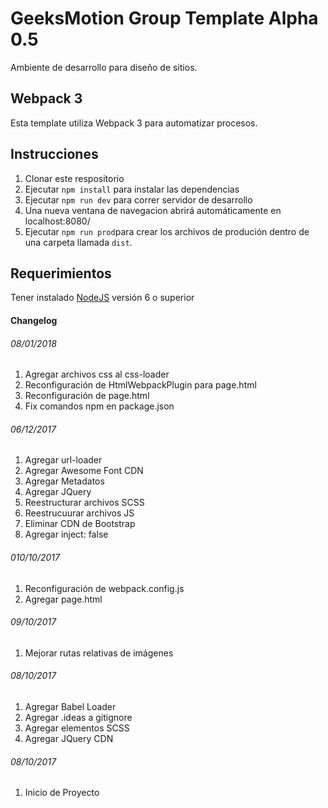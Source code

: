 # GeeksMotion Group Template Alpha 0.5
Ambiente de desarrollo para diseño de sitios.

## Webpack 3
Esta template utiliza Webpack 3 para automatizar procesos.

## Instrucciones

1. Clonar este respositorio
2. Ejecutar `npm install` para instalar las dependencias
3. Ejecutar `npm run dev` para correr servidor de desarrollo
4. Una nueva ventana de navegacion abrirá automáticamente en localhost:8080/
5. Ejecutar `npm run prod`para crear los archivos de produción dentro de una carpeta llamada `dist`.

## Requerimientos

Tener instalado [NodeJS](https://nodejs.org/es/) versión 6 o superior

#### Changelog

###### 08/01/2018
1. Agregar archivos css al css-loader
2. Reconfiguración de HtmlWebpackPlugin para page.html
3. Reconfiguración de page.html
4. Fix comandos npm en package.json

###### 06/12/2017
1. Agregar url-loader
2. Agregar Awesome Font CDN
3. Agregar Metadatos
4. Agregar JQuery
5. Reestructurar archivos SCSS
6. Reestrucuurar archivos JS
7. Eliminar CDN de Bootstrap
8. Agregar inject: false


###### 010/10/2017
1. Reconfiguración de webpack.config.js
2. Agregar page.html

###### 09/10/2017
1. Mejorar rutas relativas de imágenes

###### 08/10/2017
1. Agregar Babel Loader
2. Agregar .ideas a gitignore
3. Agregar elementos SCSS
4. Agregar JQuery CDN
###### 08/10/2017
1. Inicio de Proyecto


